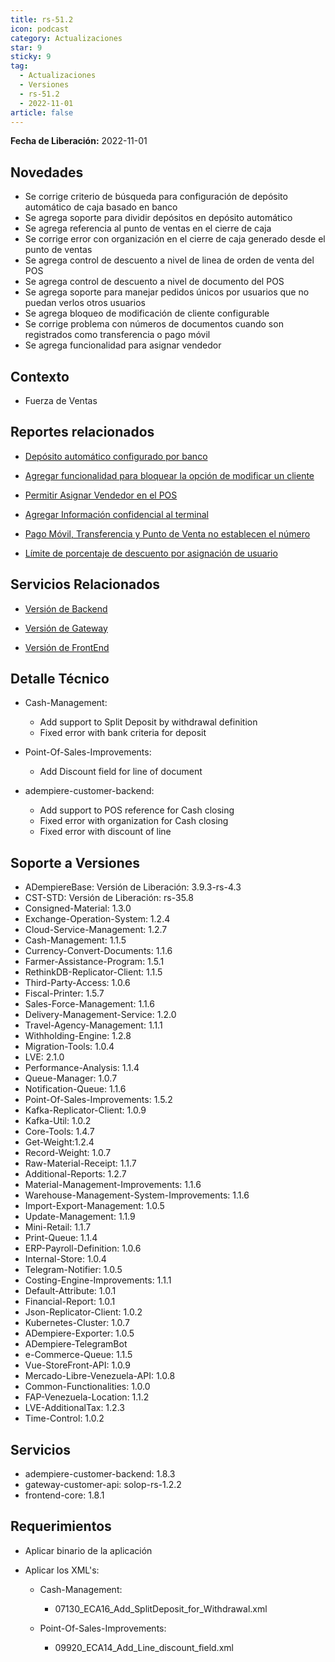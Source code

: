```yaml
---
title: rs-51.2
icon: podcast
category: Actualizaciones
star: 9
sticky: 9
tag:
  - Actualizaciones
  - Versiones
  - rs-51.2
  - 2022-11-01
article: false
---
```


**Fecha de Liberación:** 2022-11-01

## Novedades

- Se corrige criterio de búsqueda para configuración de depósito automático de caja basado en banco
- Se agrega soporte para dividir depósitos en depósito automático
- Se agrega referencia al punto de ventas en el cierre de caja
- Se corrige error con organización en el cierre de caja generado desde el punto de ventas
- Se agrega control de descuento a nivel de linea de orden de venta del POS
- Se agrega control de descuento a nivel de documento del POS
- Se agrega soporte para manejar pedidos únicos por usuarios que no puedan verlos otros usuarios
- Se agrega bloqueo de modificación de cliente configurable
- Se corrige problema con números de documentos cuando son registrados como transferencia o pago móvil
- Se agrega funcionalidad para asignar vendedor

## Contexto

- Fuerza de Ventas

## Reportes relacionados
- [Depósito automático configurado por banco](https://github.com/erpcya/Control-HCIMPORT/issues/62)

- [Agregar funcionalidad para bloquear la opción de modificar un cliente](https://github.com/erpcya/Control-PROSEIN/issues/316)

- [Permitir Asignar Vendedor en el POS](https://github.com/erpcya/Control-PROSEIN/issues/315)

- [Agregar Información confidencial al terminal](https://github.com/erpcya/Control-PROSEIN/issues/314)

- [Pago Móvil, Transferencia y Punto de Venta no establecen el número](https://github.com/erpcya/Control-PROSEIN/issues/304)

- [Límite de porcentaje de descuento por asignación de usuario](https://github.com/erpcya/Control-PROSEIN/issues/302)

## Servicios Relacionados

- [Versión de Backend](https://github.com/erpcya/adempiere-customer-backend/releases/tag/rs-1.8.3)

- [Versión de Gateway](https://github.com/erpcya/gateway-customer-api/releases/tag/solop-rs-1.2.2)

- [Versión de FrontEnd](https://github.com/solop-develop/frontend-core/releases/tag/experimental-1.8.1)

## Detalle Técnico

- Cash-Management:

  - Add support to Split Deposit by withdrawal definition
  - Fixed error with bank criteria for deposit

- Point-Of-Sales-Improvements:

  - Add Discount field for line of document

- adempiere-customer-backend:

  - Add support to POS reference for Cash closing
  - Fixed error with organization for Cash closing
  - Fixed error with discount of line


## Soporte a Versiones

- ADempiereBase: Versión de Liberación: 3.9.3-rs-4.3
- CST-STD: Versión de Liberación: rs-35.8
- Consigned-Material: 1.3.0
- Exchange-Operation-System: 1.2.4
- Cloud-Service-Management: 1.2.7
- Cash-Management: 1.1.5
- Currency-Convert-Documents: 1.1.6
- Farmer-Assistance-Program: 1.5.1
- RethinkDB-Replicator-Client: 1.1.5
- Third-Party-Access: 1.0.6
- Fiscal-Printer: 1.5.7
- Sales-Force-Management: 1.1.6
- Delivery-Management-Service: 1.2.0
- Travel-Agency-Management: 1.1.1
- Withholding-Engine: 1.2.8
- Migration-Tools: 1.0.4
- LVE: 2.1.0
- Performance-Analysis: 1.1.4
- Queue-Manager: 1.0.7
- Notification-Queue: 1.1.6
- Point-Of-Sales-Improvements: 1.5.2
- Kafka-Replicator-Client: 1.0.9
- Kafka-Util: 1.0.2
- Core-Tools: 1.4.7
- Get-Weight:1.2.4
- Record-Weight: 1.0.7
- Raw-Material-Receipt: 1.1.7
- Additional-Reports: 1.2.7
- Material-Management-Improvements: 1.1.6
- Warehouse-Management-System-Improvements: 1.1.6
- Import-Export-Management: 1.0.5
- Update-Management: 1.1.9
- Mini-Retail: 1.1.7
- Print-Queue: 1.1.4
- ERP-Payroll-Definition: 1.0.6
- Internal-Store: 1.0.4
- Telegram-Notifier: 1.0.5
- Costing-Engine-Improvements: 1.1.1
- Default-Attribute: 1.0.1
- Financial-Report: 1.0.1
- Json-Replicator-Client: 1.0.2
- Kubernetes-Cluster: 1.0.7
- ADempiere-Exporter: 1.0.5
- ADempiere-TelegramBot
- e-Commerce-Queue: 1.1.5
- Vue-StoreFront-API: 1.0.9
- Mercado-Libre-Venezuela-API: 1.0.8
- Common-Functionalities: 1.0.0
- FAP-Venezuela-Location: 1.1.2
- LVE-AdditionalTax: 1.2.3
- Time-Control: 1.0.2

## Servicios

- adempiere-customer-backend: 1.8.3
- gateway-customer-api: solop-rs-1.2.2
- frontend-core: 1.8.1

## Requerimientos

- Aplicar binario de la aplicación
- Aplicar los XML's:

  - Cash-Management:

    - 07130_ECA16_Add_SplitDeposit_for_Withdrawal.xml

  - Point-Of-Sales-Improvements:

    - 09920_ECA14_Add_Line_discount_field.xml

